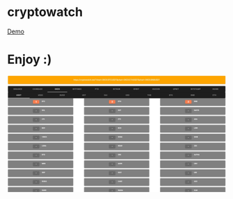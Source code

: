 # cryptowatch
[Demo](https://www.aofserver.site/aofserver/cryptowatch.html)

# Enjoy :)

![](https://github.com/aofserver/cryptowatch/blob/main/src/web.jpg)

